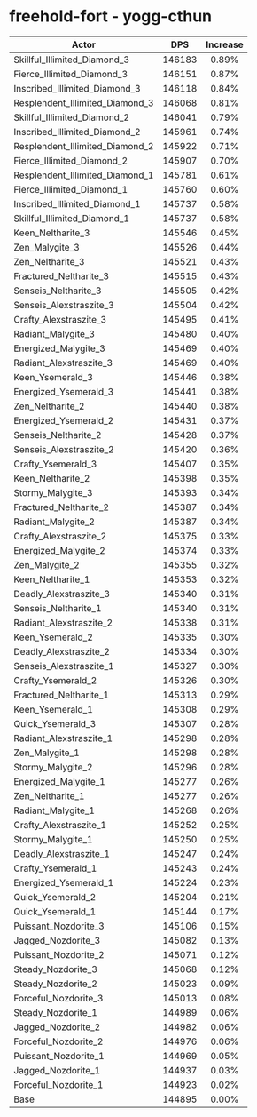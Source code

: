 # freehold-fort - yogg-cthun
| Actor | DPS | Increase |
|---|:---:|:---:|
|Skillful_Illimited_Diamond_3|146183|0.89%|
|Fierce_Illimited_Diamond_3|146151|0.87%|
|Inscribed_Illimited_Diamond_3|146118|0.84%|
|Resplendent_Illimited_Diamond_3|146068|0.81%|
|Skillful_Illimited_Diamond_2|146041|0.79%|
|Inscribed_Illimited_Diamond_2|145961|0.74%|
|Resplendent_Illimited_Diamond_2|145922|0.71%|
|Fierce_Illimited_Diamond_2|145907|0.70%|
|Resplendent_Illimited_Diamond_1|145781|0.61%|
|Fierce_Illimited_Diamond_1|145760|0.60%|
|Inscribed_Illimited_Diamond_1|145737|0.58%|
|Skillful_Illimited_Diamond_1|145737|0.58%|
|Keen_Neltharite_3|145546|0.45%|
|Zen_Malygite_3|145526|0.44%|
|Zen_Neltharite_3|145521|0.43%|
|Fractured_Neltharite_3|145515|0.43%|
|Senseis_Neltharite_3|145505|0.42%|
|Senseis_Alexstraszite_3|145504|0.42%|
|Crafty_Alexstraszite_3|145495|0.41%|
|Radiant_Malygite_3|145480|0.40%|
|Energized_Malygite_3|145469|0.40%|
|Radiant_Alexstraszite_3|145469|0.40%|
|Keen_Ysemerald_3|145446|0.38%|
|Energized_Ysemerald_3|145441|0.38%|
|Zen_Neltharite_2|145440|0.38%|
|Energized_Ysemerald_2|145431|0.37%|
|Senseis_Neltharite_2|145428|0.37%|
|Senseis_Alexstraszite_2|145420|0.36%|
|Crafty_Ysemerald_3|145407|0.35%|
|Keen_Neltharite_2|145398|0.35%|
|Stormy_Malygite_3|145393|0.34%|
|Fractured_Neltharite_2|145387|0.34%|
|Radiant_Malygite_2|145387|0.34%|
|Crafty_Alexstraszite_2|145375|0.33%|
|Energized_Malygite_2|145374|0.33%|
|Zen_Malygite_2|145355|0.32%|
|Keen_Neltharite_1|145353|0.32%|
|Deadly_Alexstraszite_3|145340|0.31%|
|Senseis_Neltharite_1|145340|0.31%|
|Radiant_Alexstraszite_2|145338|0.31%|
|Keen_Ysemerald_2|145335|0.30%|
|Deadly_Alexstraszite_2|145334|0.30%|
|Senseis_Alexstraszite_1|145327|0.30%|
|Crafty_Ysemerald_2|145326|0.30%|
|Fractured_Neltharite_1|145313|0.29%|
|Keen_Ysemerald_1|145308|0.29%|
|Quick_Ysemerald_3|145307|0.28%|
|Radiant_Alexstraszite_1|145298|0.28%|
|Zen_Malygite_1|145298|0.28%|
|Stormy_Malygite_2|145296|0.28%|
|Energized_Malygite_1|145277|0.26%|
|Zen_Neltharite_1|145277|0.26%|
|Radiant_Malygite_1|145268|0.26%|
|Crafty_Alexstraszite_1|145252|0.25%|
|Stormy_Malygite_1|145250|0.25%|
|Deadly_Alexstraszite_1|145247|0.24%|
|Crafty_Ysemerald_1|145243|0.24%|
|Energized_Ysemerald_1|145224|0.23%|
|Quick_Ysemerald_2|145204|0.21%|
|Quick_Ysemerald_1|145144|0.17%|
|Puissant_Nozdorite_3|145106|0.15%|
|Jagged_Nozdorite_3|145082|0.13%|
|Puissant_Nozdorite_2|145071|0.12%|
|Steady_Nozdorite_3|145068|0.12%|
|Steady_Nozdorite_2|145023|0.09%|
|Forceful_Nozdorite_3|145013|0.08%|
|Steady_Nozdorite_1|144989|0.06%|
|Jagged_Nozdorite_2|144982|0.06%|
|Forceful_Nozdorite_2|144976|0.06%|
|Puissant_Nozdorite_1|144969|0.05%|
|Jagged_Nozdorite_1|144937|0.03%|
|Forceful_Nozdorite_1|144923|0.02%|
|Base|144895|0.00%|
